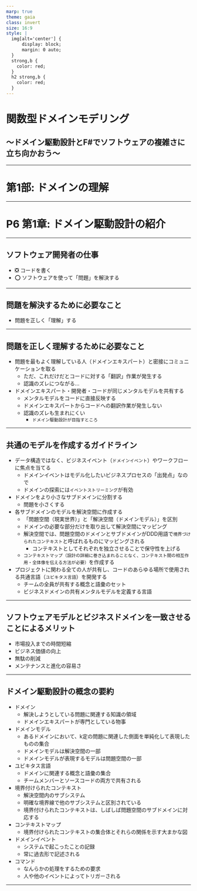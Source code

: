 ```yaml
---
marp: true
theme: gaia
class: invert
size: 16:9
style: |
  img[alt='center'] {
      display: block;
      margin: 0 auto;
  }
  strong,b {
    color: red;
  }
  h2 strong,b {
    color: red;
  }
---
```


<!--
_class:
  - lead
  - invert
_footer: ""
-->

# 関数型ドメインモデリング

## 〜ドメイン駆動設計とF#でソフトウェアの複雑さに立ち向かおう〜

---

<!--
_class:
  - lead
  - invert
_footer: ""
-->

# 第1部: ドメインの理解

---

<!--
_class:
  - lead
  - invert
_footer: ""
-->

# P6 第1章: ドメイン駆動設計の紹介

---

## ソフトウェア開発者の仕事

- ❎ コードを書く
- ⭕️ ソフトウェアを使って「問題」を解決する

---

## 問題を解決するために必要なこと

- 問題を正しく「理解」する

---

## 問題を正しく理解するために必要なこと

- 問題を最もよく理解している人（ドメインエキスパート）と密接にコミュニケーションを取る
  - ただ、これだけだとコードに対する「翻訳」作業が発生する
  - 認識のズレにつながる...
- ドメインエキスパート・開発者・コードが同じメンタルモデルを共有する
  - メンタルモデルをコードに直接反映する
  - ドメインエキスパートからコードへの翻訳作業が発生しない
  - 認識のズレも生まれにくい
    - `ドメイン駆動設計が目指すところ`

---

## 共通のモデルを作成するガイドライン

- データ構造ではなく、ビジネスイベント（`ドメインイベント`）やワークフローに焦点を当てる
  - ドメインイベントはモデル化したいビジネスプロセスの「出発点」なので
  - ドメインの探索には`イベントストリーミング`が有効
- ドメインをより小さなサブドメインに分割する
  - 問題を小さくする
- 各サブドメインのモデルを解決空間に作成する
  - 「問題空間（現実世界）」と「解決空間（ドメインモデル）」を区別
  - ドメインの必要な部分だけを取り出して解決空間にマッピング
  - 解決空間では、問題空間のドメインとサブドメインがDDD用語で`境界づけられたコンテキスト`と呼ばれるものにマッピングされる
    -  コンテキストとしてそれぞれを独立させることで保守性を上げる
  - `コンテキストマップ（設計の詳細に巻き込まれることなく、コンテキスト間の相互作用・全体像を伝える方法が必要）`を作成する
- プロジェクトに関わる全ての人が共有し、コードのあらゆる場所で使用される共通言語（`ユビキタス言語`）を開発する
  - チームの全員が共有する概念と語彙のセット
  - ビジネスドメインの共有メンタルモデルを定義する言語

---

## ソフトウェアモデルとビジネスドメインを一致させることによるメリット

- 市場投入までの時間短縮
- ビジネス価値の向上
- 無駄の削減
- メンテナンスと進化の容易さ

---

## ドメイン駆動設計の概念の要約

- ドメイン
  - 解決しようとしている問題に関連する知識の領域  
  - ドメインエキスパートが専門としている物事
- ドメインモデル
  - あるドメインにおいて、k定の問題に関連した側面を単純化して表現したものの集合
  - ドメインモデルは解決空間の一部
  - ドメインモデルが表現するモデルは問題空間の一部
- ユビキタス言語  
  - ドメインに関連する概念と語彙の集合
  - チームメンバーとソースコードの両方で共有される
- 境界付けられたコンテキスト
  - 解決空間内のサブシステム  
  - 明確な境界線で他のサブシステムと区別されている
  - 境界付けられたコンテキストは、しばしば問題空間のサブドメインに対応する
- コンテキストマップ
  - 境界付けられたコンテキストの集合体とそれらの関係を示す大まかな図
- ドメインイベント
  - システムで起こったことの記録
  - 常に過去形で記述される
- コマンド
  - なんらかの処理をするための要求
  - 人や他のイベントによってトリガーされる

---

<!--
backgroundColor: black
footer: ""
-->
